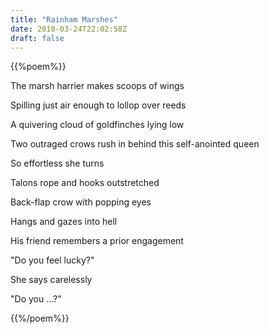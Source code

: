 ```yaml
---
title: "Rainham Marshes"
date: 2018-03-24T22:02:58Z
draft: false
---
```



{{%poem%}}

<p>The marsh harrier makes scoops of wings</p>
<p>Spilling just air enough to lollop over reeds</p>
<p>A quivering cloud of goldfinches lying low</p>
<p></p>
<p>Two outraged crows rush in behind this self-anointed queen</p>
<p></p>
<p>So effortless she turns </p>
<p>Talons rope and hooks outstretched </p>
<p>Back-flap crow with popping eyes</p>
<p>Hangs and gazes into hell</p>
<p></p>
<p>His friend remembers a prior engagement</p>
<p>"Do you feel lucky?"</p>
<p>She says carelessly</p>
<p>"Do you ...?"</p>
<p>{{%/poem%}}</p>

